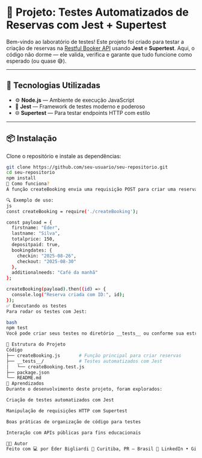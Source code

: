 # 🧪 Projeto: Testes Automatizados de Reservas com Jest + Supertest

Bem-vindo ao laboratório de testes! Este projeto foi criado para testar a criação de reservas na [Restful Booker API](https://restful-booker.herokuapp.com/) usando **Jest** e **Supertest**. Aqui, o código não dorme — ele valida, verifica e garante que tudo funcione como esperado (ou quase 😅).

---

## 🚀 Tecnologias Utilizadas

- ⚙️ **Node.js** — Ambiente de execução JavaScript
- 🧪 **Jest** — Framework de testes moderno e poderoso
- 🌐 **Supertest** — Para testar endpoints HTTP com estilo

---

## 📦 Instalação

Clone o repositório e instale as dependências:

```bash
git clone https://github.com/seu-usuario/seu-repositorio.git
cd seu-repositorio
npm install
🧰 Como funciona?
A função createBooking envia uma requisição POST para criar uma reserva na API. Ela recebe um payload com os dados da reserva e retorna o bookingid gerado.

🔍 Exemplo de uso:
js
const createBooking = require('./createBooking');

const payload = {
  firstname: "Éder",
  lastname: "Silva",
  totalprice: 150,
  depositpaid: true,
  bookingdates: {
    checkin: "2025-08-26",
    checkout: "2025-08-30"
  },
  additionalneeds: "Café da manhã"
};

createBooking(payload).then((id) => {
  console.log("Reserva criada com ID:", id);
});
✅ Executando os testes
Para rodar os testes com Jest:

bash
npm test
Você pode criar seus testes no diretório __tests__ ou conforme sua estrutura preferida.

📁 Estrutura do Projeto
Código
├── createBooking.js       # Função principal para criar reservas
├── __tests__/             # Testes automatizados com Jest
│   └── createBooking.test.js
├── package.json
└── README.md
🧠 Aprendizados
Durante o desenvolvimento deste projeto, foram explorados:

Criação de testes automatizados com Jest

Manipulação de requisições HTTP com Supertest

Boas práticas de organização de código para testes

Interação com APIs públicas para fins educacionais

👨‍💻 Autor
Feito com 💻 por Éder Bigliardi 📍 Curitiba, PR — Brasil 🔗 LinkedIn • GitHub
